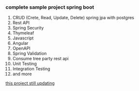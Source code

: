 ### complete sample project spring boot
1. CRUD (Crete, Read, Update, Delete) spring jpa with postgres
2. Rest API
3. Spring Security
4. Thymeleaf
5. Javascript
6. Angular
7. OpenAPI
8. Spring Validation
9. Consume tree party rest api
10. Unit Testing
11. Integration Testing
12. and more


<u>this project still updating</u>